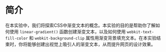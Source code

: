 # 简介

在本实验中，我们将探索CSS中渐变文本的概念。本实验的目的是帮助你了解如何使用 `linear-gradient()` 函数创建渐变文本，以及如何使用 `webkit-text-fill-color` 和 `webkit-background-clip` 属性用渐变背景填充文本。在本实验结束时，你将能够创建出视觉上吸引人的渐变文本，从而提升网页的设计效果。
